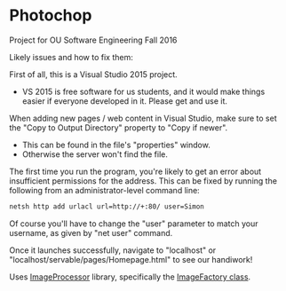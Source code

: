 # Photochop
Project for OU Software Engineering Fall 2016

Likely issues and how to fix them:

First of all, this is a Visual Studio 2015 project.

- VS 2015 is free software for us students,
and it would make things easier if everyone
developed in it. Please get and use it.

When adding new pages / web content in Visual Studio, make sure to set the "Copy to Output Directory" property to "Copy if newer".
- This can be found in the file's "properties" window.
- Otherwise the server won't find the file.

The first time you run the program, you're likely to get an error about insufficient permissions for the address. This can be fixed by running the following from an administrator-level command line:
```sh
netsh http add urlacl url=http://+:80/ user=Simon
```
Of course you'll have to change the "user" parameter to match your username, as given by "net user" command.

Once it launches successfully, navigate to
"localhost"
or
"localhost/servable/pages/Homepage.html"
to see our handiwork!  

Uses [ImageProcessor](http://imageprocessor.org) library, specifically the [ImageFactory class](http://imageprocessor.org/imageprocessor/imagefactory/).
